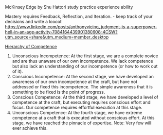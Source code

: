 McKinsey Edge by Shu Hattori
study
practice
experience
ability

Mastery requires Feedback, Reflection, and Iteration. - keep track of your decisions and write a loooot
https://www.linkedin.com/posts/anthonyvicino_judgment-is-a-superpower-hell-in-an-age-activity-7084164439901380608-4CSW?utm_source=share&utm_medium=member_desktop


[Hierarchy of Competence](https://www.sahilbloom.com/newsletter/the-hierarchy-of-competence-paradox-of-trust-more)
1.  Unconscious Incompetence: At the first stage, we are a complete novice and are thus unaware of our own incompetence. We lack competence but also lack an understanding of our incompetence (or how to work out of it).
2.  Conscious Incompetence: At the second stage, we have developed an awareness of our own incompetence at the craft, but have not addressed or fixed this incompetence. The simple awareness that it is something to be fixed is the point of progress.
3.  Conscious Competence: At the third stage, we have developed a level of competence at the craft, but executing requires conscious effort and focus. Our competence requires effortful execution at this stage.
4.  Unconscious Competence: At the fourth stage, we have extreme competence at a craft that is executed without conscious effort. At this stage, we have reached the pinnacle of expertise. Note: Very few will ever achieve this.